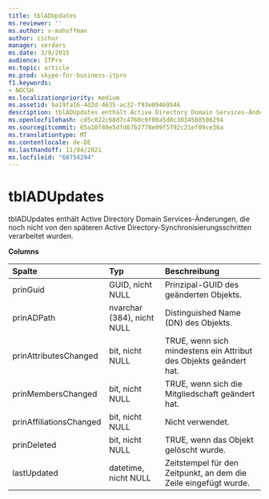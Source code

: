 ```yaml
---
title: tblADUpdates
ms.reviewer: ''
ms.author: v-mahoffman
author: cichur
manager: serdars
ms.date: 3/9/2015
audience: ITPro
ms.topic: article
ms.prod: skype-for-business-itpro
f1.keywords:
- NOCSH
ms.localizationpriority: medium
ms.assetid: ba19fa16-4d2d-4635-ac32-f93e09469546
description: tblADUpdates enthält Active Directory Domain Services-Änderungen, die noch nicht von den späteren Active Directory-Synchronisierungsschritten verarbeitet wurden.
ms.openlocfilehash: cd5c022c68d7c4760c9f00a5d8c3034588506294
ms.sourcegitcommit: 65a10f80e5dfd67b2778e09f5f92c21ef09ce36a
ms.translationtype: MT
ms.contentlocale: de-DE
ms.lasthandoff: 11/04/2021
ms.locfileid: "60754294"
---
```

# <a name="tbladupdates"></a>tblADUpdates
 
tblADUpdates enthält Active Directory Domain Services-Änderungen, die noch nicht von den späteren Active Directory-Synchronisierungsschritten verarbeitet wurden.
  
**Columns**

|**Spalte**|**Typ**|**Beschreibung**|
|:-----|:-----|:-----|
|prinGuid  <br/> |GUID, nicht NULL  <br/> |Prinzipal-GUID des geänderten Objekts.  <br/> |
|prinADPath  <br/> |nvarchar (384), nicht NULL  <br/> |Distinguished Name (DN) des Objekts.  <br/> |
|prinAttributesChanged  <br/> |bit, nicht NULL  <br/> |TRUE, wenn sich mindestens ein Attribut des Objekts geändert hat.  <br/> |
|prinMembersChanged  <br/> |bit, nicht NULL  <br/> |TRUE, wenn sich die Mitgliedschaft geändert hat.  <br/> |
|prinAffiliationsChanged  <br/> |bit, nicht NULL  <br/> |Nicht verwendet.  <br/> |
|prinDeleted  <br/> |bit, nicht NULL  <br/> |TRUE, wenn das Objekt gelöscht wurde.  <br/> |
|lastUpdated  <br/> |datetime, nicht NULL  <br/> |Zeitstempel für den Zeitpunkt, an dem die Zeile eingefügt wurde.  <br/> |
   

